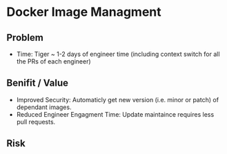 
# Docker Image Managment

## Problem
* Time: Tiger ~ 1-2 days of engineer time (including context switch for all the PRs of each engineer)

## Benifit / Value
* Improved Security: Automaticly get new version (i.e. minor or patch) of dependant images.
* Reduced Engineer Engagment Time: Update maintaince requires less pull requests.

## Risk
<!--stackedit_data:
eyJoaXN0b3J5IjpbMTU1NzI0OTE5MiwtMTEzNzc0NDc0NV19
-->